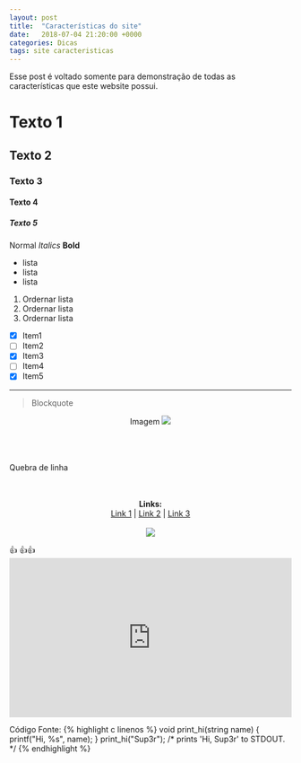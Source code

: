```yaml
---
layout: post
title:  "Características do site"
date:   2018-07-04 21:20:00 +0000
categories: Dicas
tags: site caracteristicas
---
```


Esse post é voltado somente para demonstração de todas as características que este website possui.


# Texto 1
## Texto 2
### Texto 3
#### Texto 4
##### Texto 5

Normal
 _Italics_
**Bold**

* lista
* lista
* lista

1. Ordernar lista
2. Ordernar lista
3. Ordernar lista

 - [x] Item1
 - [ ] Item2
 - [x] Item3
 - [ ] Item4
 - [x] Item5

---

> Blockquote

<p align="center">
Imagem
<img src="https://cdn.awsli.com.br/600x450/61/61161/produto/13660217/7f4678f8a9.jpg" />
</p>

<br><br><br> Quebra de linha<br><br><br>

<p align="center">
  <b>Links:</b><br>
  <a href="#">Link 1</a> |
  <a href="#">Link 2</a> |
  <a href="#">Link 3</a>
  <br><br>
  <img src="https://i.giphy.com/media/cfuL5gqFDreXxkWQ4o/giphy.webp">
</p>

<td><g-emoji class="g-emoji" alias="+1" fallback-src="https://assets-cdn.github.com/images/icons/emoji/unicode/1f44d.png">👍</g-emoji></td>
👍👍


<style>.embed-container { position: relative; padding-bottom: 56.25%; width: 100%; } .embed-container iframe { position: absolute; width: 100%; height: 100%; border: none; }</style><div class='embed-container'><iframe src='https://www.youtube.com/embed/dLx22jYFEfo'></iframe></div>

Código Fonte:
{% highlight c linenos %}
void print_hi(string name) {
  printf("Hi, %s", name);
}
print_hi("Sup3r");
/* prints 'Hi, Sup3r' to STDOUT. */
{% endhighlight %}
